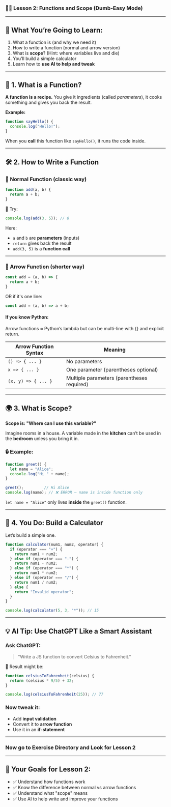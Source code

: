 ### 👨‍🏫 **Lesson 2: Functions and Scope (Dumb-Easy Mode)**

---

## 🚀 What You’re Going to Learn:

1. What a function is (and why we need it)
2. How to write a function (normal and arrow version)
3. What is **scope**? (Hint: where variables live and die)
4. You’ll build a simple calculator
5. Learn how to **use AI to help and tweak**

---

## 🧠 1. What is a Function?

**A function is a recipe.**
You give it ingredients (called *parameters*), it cooks something and gives you back the result.

**Example:**

```javascript
function sayHello() {
  console.log("Hello!");
}
```

When you **call** this function like `sayHello()`, it runs the code inside.

---

## 🛠️ 2. How to Write a Function

### 🔹 Normal Function (classic way)

```javascript
function add(a, b) {
  return a + b;
}
```

🧪 Try:

```javascript
console.log(add(3, 5)); // 8
```

Here:

* `a` and `b` are **parameters** (inputs)
* `return` gives back the result
* `add(3, 5)` is a **function call**

---

### 🔹 Arrow Function (shorter way)

```javascript
const add = (a, b) => {
  return a + b;
}
```

OR if it's one line:

```javascript
const add = (a, b) => a + b;
```

#### If you know Python:
Arrow functions ≈ Python’s lambda but can be multi-line with {} and explicit return.

| Arrow Function Syntax | Meaning                                    |
| --------------------- | ------------------------------------------ |
| `() => { ... }`       | No parameters                              |
| `x => { ... }`        | One parameter (parentheses optional)       |
| `(x, y) => { ... }`   | Multiple parameters (parentheses required) |

---

## 🌍 3. What is Scope?

**Scope is: "Where can I use this variable?"**

Imagine rooms in a house. A variable made in the **kitchen** can’t be used in the **bedroom** unless you bring it in.

### 🔒 Example:

```javascript
function greet() {
  let name = "Alice";
  console.log("Hi " + name);
}

greet();         // Hi Alice
console.log(name); // ❌ ERROR – name is inside function only
```

`let name = "Alice"` only lives **inside** the `greet()` function.

---

## 🧪 4. You Do: Build a Calculator

Let’s build a simple one.

```javascript
function calculator(num1, num2, operator) {
  if (operator === "+") {
    return num1 + num2;
  } else if (operator === "-") {
    return num1 - num2;
  } else if (operator === "*") {
    return num1 * num2;
  } else if (operator === "/") {
    return num1 / num2;
  } else {
    return "Invalid operator";
  }
}

console.log(calculator(5, 3, "*")); // 15
```

---

## 💡 AI Tip: Use ChatGPT Like a Smart Assistant

### Ask ChatGPT:

> "Write a JS function to convert Celsius to Fahrenheit."

🧠 Result might be:

```javascript
function celsiusToFahrenheit(celsius) {
  return (celsius * 9/5) + 32;
}

console.log(celsiusToFahrenheit(25)); // 77
```

### Now **tweak it**:

* Add **input validation**
* Convert it to **arrow function**
* Use it in an **if-statement**

---

### Now go to Exercise Directory and Look for Lesson 2

---

## 🎯 Your Goals for Lesson 2:

* ✅ Understand how functions work
* ✅ Know the difference between normal vs arrow functions
* ✅ Understand what "scope" means
* ✅ Use AI to help write and improve your functions